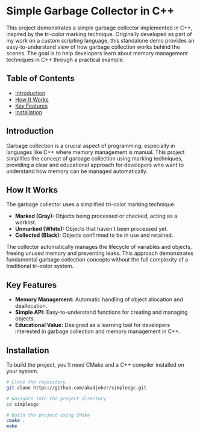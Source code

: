 # Simple Garbage Collector in C++

This project demonstrates a simple garbage collector implemented in C++, inspired by the tri-color marking technique. Originally developed as part of my work on a custom scripting language, this standalone demo provides an easy-to-understand view of how garbage collection works behind the scenes. The goal is to help developers learn about memory management techniques in C++ through a practical example.

## Table of Contents
- [Introduction](#introduction)
- [How It Works](#how-it-works)
- [Key Features](#key-features)
- [Installation](#installation)

## Introduction

Garbage collection is a crucial aspect of programming, especially in languages like C++ where memory management is manual. This project simplifies the concept of garbage collection using marking techniques, providing a clear and educational approach for developers who want to understand how memory can be managed automatically.

## How It Works

The garbage collector uses a simplified tri-color marking technique:
- **Marked (Gray):** Objects being processed or checked, acting as a worklist.
- **Unmarked (White):** Objects that haven't been processed yet.
- **Collected (Black):** Objects confirmed to be in use and retained.

The collector automatically manages the lifecycle of variables and objects, freeing unused memory and preventing leaks. This approach demonstrates fundamental garbage collection concepts without the full complexity of a traditional tri-color system.

## Key Features
- **Memory Management:** Automatic handling of object allocation and deallocation.
- **Simple API:** Easy-to-understand functions for creating and managing objects.
- **Educational Value:** Designed as a learning tool for developers interested in garbage collection and memory management in C++.

## Installation

To build the project, you'll need CMake and a C++ compiler installed on your system.

```bash
# Clone the repository
git clone https://github.com/akadjoker/simplesgc.git

# Navigate into the project directory
cd simplesgc

# Build the project using CMake
cmake .
make

